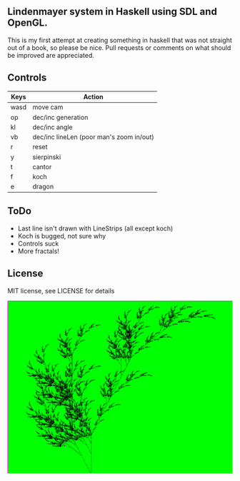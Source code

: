 Lindenmayer system in Haskell using SDL and OpenGL.
---
This is my first attempt at creating something in haskell that was not straight
out of a book, so please be nice. Pull requests or comments on what should be
improved are appreciated.

Controls
---
Keys | Action
--- | ---
wasd | move cam
op   | dec/inc generation
kl   | dec/inc angle
vb   | dec/inc lineLen (poor man's zoom in/out)
r    | reset
y    | sierpinski
t    | cantor
f    | koch
e    | dragon

ToDo
---
- Last line isn't drawn with LineStrips (all except koch)
- Koch is bugged, not sure why
- Controls suck
- More fractals!

License
---
MIT license, see LICENSE for details

![screenshot](scrot.png)
